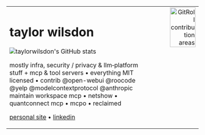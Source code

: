 <table width="100%">
<tr>
<td valign="top" style="padding-right:1rem;">

# taylor wilsdon

![taylorwilsdon's GitHub stats](https://github-readme-stats.vercel.app/api?username=taylorwilsdon&show_icons=true&theme=transparent)

mostly infra, security / privacy & llm‑platform stuff + mcp & tool servers • everything MIT licensed • 
contrib @open-webui @roocode @yelp @modelcontextprotocol @anthropic
maintain workspace mcp • netshow • quantconnect mcp • mcpo • reclaimed

[personal site](https://taylorwilsdon.com) • [linkedin](https://linkedin.com/in/taylorbarrettwilsdon)

</td>
<td valign="top" align="right">

<a href="https://gitroll.io/profile/uvJR2kh5vgxfsaJixVvghF0p2Ak32/stacks">
  <img src="https://github.com/user-attachments/assets/d7854b75-e4fb-499d-8d5d-f84ddcc02b52" width="80%" alt="GitRoll contribution areas"/>
</a>

</td>
</tr>
</table>
